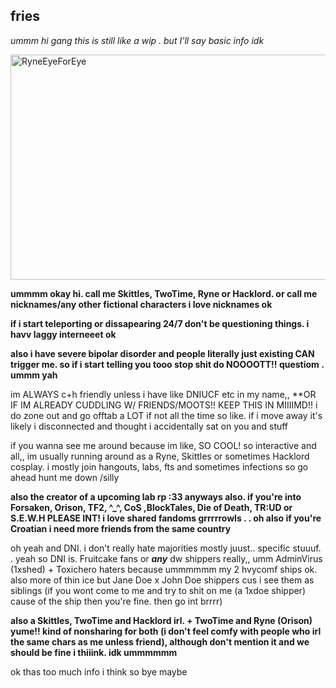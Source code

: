 ## fries 
*ummm hi gang this is still like a wip . but I'll say basic info idk*

<img width="932" height="360" alt="RyneEyeForEye" src="https://github.com/user-attachments/assets/07e9f557-d01e-4954-8fe8-f41bd5e382e3" />

**ummmm okay hi. call me Skittles, TwoTime, Ryne or Hacklord. or call me nicknames/any other fictional characters i love nicknames ok**

**if i start teleporting or dissapearing 24/7 don't be questioning things. i havv laggy interneeet ok**

**also i have severe bipolar disorder and people literally just existing CAN trigger me. so if i start telling you tooo stop shit do NOOOOTT!! questiom . ummm yah**


im ALWAYS c+h friendly unless i have like DNIUCF etc in my name,, **OR IF IM ALREADY CUDDLING W/ FRIENDS/MOOTS!! KEEP THIS IN MIIIIMD!! i do zone out and go offtab a LOT if not all the time so like. if i move away it's likely i disconnected and thought i accidentally sat on you and stuff

if you wanna see me around because im like, SO COOL! so interactive and all,, im usually running around as a Ryne, Skittles or sometimes Hacklord cosplay. i mostly join hangouts, labs, fts and sometimes infections so go ahead hunt me down /silly

**also the creator of a upcoming lab rp :33
anyways also. if you're into Forsaken, Orison, TF2, ^_^, CoS ,BlockTales, Die of Death, TR:UD or S.E.W.H PLEASE INT! i love shared fandoms grrrrrowls  . .  oh also if you're Croatian i need more friends from the same country**

oh yeah and DNI. i don't really hate majorities mostly juust..  specific stuuuf. . 
yeah so DNI is. Fruitcake fans or ***any*** dw shippers really,, umm AdminVirus (1xshed) + Toxichero haters because ummmmmm my 2 hvycomf ships ok. also more of thin ice but Jane Doe x John Doe shippers cus i see them as siblings (if you wont come to me and try to shit on me (a 1xdoe shipper) cause of the ship then you're fine. then go int brrrr) 

**also a Skittles, TwoTime and Hacklord irl. + TwoTime and Ryne (Orison) yume!! kind of nonsharing for both (i don't feel comfy with people who irl the same chars as me unless friend), although don't mention it and we should be fine i thiiink. idk ummmmmm**

ok thas too much info i think so bye maybe
